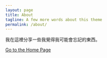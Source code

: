 ```yaml
---
layout: page
title: About
tagline: A few more words about this theme
permalink: /about/
---
```


我在這裡分享一些我覺得我可能會忘記的東西。

[Go to the Home Page](./)
